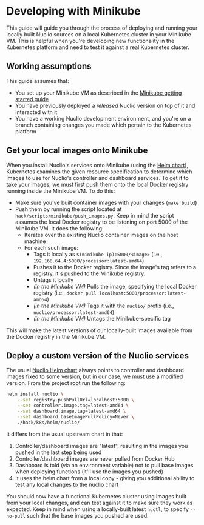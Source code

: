 # Developing with Minikube

This guide will guide you through the process of deploying and running your locally built Nuclio sources on a local Kubernetes cluster in your Minikube VM. This is helpful when you're developing new functionality in the Kubernetes platform and need to test it against a real Kubernetes cluster.

## Working assumptions

This guide assumes that:
- You set up your Minikube VM as described in the [Minikube getting started guide](/docs/setup/minikube/getting-started-minikube.md)
- You have previously deployed a _released_ Nuclio version on top of it and interacted with it
- You have a working Nuclio development environment, and you're on a branch containing changes you made which pertain to the Kubernetes platform

## Get your local images onto Minikube

When you install Nuclio's services onto Minikube (using the [Helm chart](../../../hack/k8s/helm/nuclio)), Kubernetes examines the given resource specification to determine which images to use for Nuclio's controller and dashboard services. To get it to take your images, we must first push them onto the local Docker registry running inside the Minikube VM. To do this:
- Make sure you've built container images with your changes (`make build`)
- Push them by running the script located at `hack/scripts/minikube/push_images.py`. Keep in mind the script assumes the local Docker registry to be listening on port 5000 of the Minikube VM. It does the following:
   - Iterates over the existing Nuclio container images on the host machine
   - For each such image:
     - Tags it locally as `$(minikube ip):5000/<image>` (i.e., `192.168.64.4:5000/processor:latest-amd64`)
     - Pushes it to the Docker registry. Since the image's tag refers to a registry, it's pushed to the Minikube registry.
     - Untags it locally
     - _(in the Minikube VM)_ Pulls the image, specifying the local Docker registry (i.e., `docker pull localhost:5000/processor:latest-amd64`)
     - _(in the Minikube VM)_ Tags it with the `nuclio/` prefix (i.e., `nuclio/processor:latest-amd64`)
     - _(in the Minikube VM)_ Untags the Minikube-specific tag

This will make the latest versions of our locally-built images available from the Docker registry in the Minikube VM.

## Deploy a custom version of the Nuclio services

The usual [Nuclio Helm chart](../../../hack/k8s/helm/nuclio) always points to controller and dashboard images fixed to some version,
but in our case, we must use a modified version.
From the project root run the following:
```sh
helm install nuclio \
    --set registry.pushPullUrl=localhost:5000 \
    --set controller.image.tag=latest-amd64 \
    --set dashboard.image.tag=latest-amd64 \
    --set dashboard.baseImagePullPolicy=Never \
	./hack/k8s/helm/nuclio/
```
It differs from the usual upstream chart in that:
1) Controller/dashboard images are "latest", resulting in the images you pushed in the last step being used
2) Controller/dashboard images are never pulled from Docker Hub
3) Dashboard is told (via an environment variable) not to pull base images when deploying functions (it'll use the images you pushed)
4) It uses the helm chart from a local copy - giving you additional ability to test any local changes to the nuclio chart

You should now have a functional Kubernetes cluster using images built from your local changes, and can test against it to make sure they work as expected. Keep in mind when using a locally-built latest `nuctl`, to specify `--no-pull` such that the base images you pushed are used.

